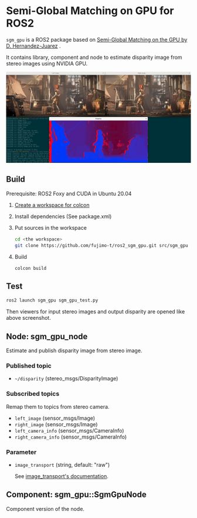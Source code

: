 # Semi-Global Matching on GPU for ROS2

`sgm_gpu` is a ROS2 package based on [Semi-Global Matching on the GPU by D. Hernandez-Juarez](https://github.com/dhernandez0/sgm) .

It contains library, component and node to estimate disparity image from stereo images using NVIDIA GPU.

![result of ros2 launch sgm_gpu_test.py](launch_sgm_gpu_test.jpg)

## Build

Prerequisite: ROS2 Foxy and CUDA in Ubuntu 20.04

1. [Create a workspace for colcon](https://index.ros.org/doc/ros2/Tutorials/Workspace/Creating-A-Workspace/)
2. Install dependencies (See package.xml)
3. Put sources in the workspace

   ```bash
   cd <the workspace>
   git clone https://github.com/fujimo-t/ros2_sgm_gpu.git src/sgm_gpu
   ```

4. Build

   ```
   colcon build
   ```

## Test

```bash
ros2 launch sgm_gpu sgm_gpu_test.py
```

Then viewers for input stereo images and output disparity are opened like above screenshot.

## Node: sgm_gpu_node

Estimate and publish disparity image from stereo image.

### Published topic

* `~/disparity` (stereo_msgs/DisparityImage)

### Subscribed topics

Remap them to topics from stereo camera.

* `left_image` (sensor_msgs/Image)
* `right_image` (sensor_msgs/Image)
* `left_camera_info` (sensor_msgs/CameraInfo)
* `right_camera_info` (sensor_msgs/CameraInfo)

### Parameter

* `image_transport` (string, default: "raw")

  See [image_transport's documentation](https://wiki.ros.org/image_transport).

## Component: sgm_gpu::SgmGpuNode

Component version of the node.

